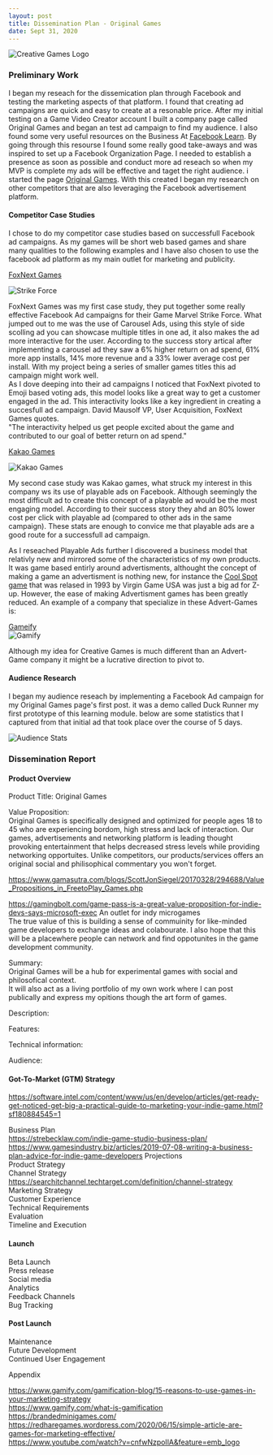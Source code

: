```yaml
---
layout: post
title: Dissemination Plan - Original Games  
date: Sept 31, 2020
--- 
```


<img src="../images/Banner.jpg" alt="Creative Games Logo">

### **Preliminary Work**  

I began my reseach for the dissemication plan through Facebook and testing the marketing aspects of that platform. I found that creating ad campaigns are quick and easy to create at a resonable price.  After my initial testing on a Game Video Creator account I built a company page called Original Games and began an test ad campaign to find my audience.  I also found some very useful resources on the Business At [Facebook Learn](https://www.facebook.com/business/learn).  By going through this resourse I found some really good take-aways and was inspired to set up a Facebook Organization Page.  I needed to establish a presence as soon as possible and conduct more ad reseach so when my MVP is complete my ads will be effective and taget the right audience. i started the page [Original Games](https://www.facebook.com/Original-Games-104498631430111).  With this created I began my research on other competitors that are also leveraging the Facebook advertisement platform. 

#### **Competitor Case Studies**

I chose to do my competitor case studies based on successfull Facebook ad campaigns.  As my games will be short web based games and share many qualities to the following examples and I have also chosen to use the facebook ad platform as my main outlet for marketing and publicity.  
   
[FoxNext Games](https://www.facebook.com/business/success/foxnext-games)
   
<img src="../images/strike_force_ad.jpg" alt="Strike Force">   
    
FoxNext Games was my first case study, they put together some really effective Facebook Ad campaigns for their Game Marvel Strike Force. What jumped out to me was the use of Carousel Ads, using this style of side scolling ad you can showcase multiple titles in one ad, it also makes the ad more interactive for the user.  According to the success story artical after implementing a carousel ad they saw a 6% higher return on ad spend, 61% more app installs, 14% more revenue and a 33% lower average cost per install.  With my project being a series of smaller games titles this ad campaign might work well.  
 As I dove deeping into their ad campaigns I noticed that FoxNext pivoted to Emoji based voting ads, this model looks like a great way to get a customer engaged in the ad. This interactivity looks like a key ingredient in creating a succesfull ad campaign. David Mausolf VP, User Acquisition, FoxNext Games quotes.  
"The interactivity helped us get people excited about the game and contributed to our goal of better return on ad spend."  
  
[Kakao Games](https://www.facebook.com/business/success/kakao-games-wisebirds)

<img src="../images/kakaoGames.png" alt="Kakao Games">
   
My second case study was Kakao games, what struck my interest in this company ws its use of playable ads on Facebook.  Although seemingly the most difficult ad to create this concept of a playable ad would be the most engaging model. According to their success story they ahd an 80% lower cost per click with playable ad (compared to other ads in the same campaign).  These stats are enough to convice me that playable ads are a good route for a successfull ad campaign.   
  
As I reseached Playable Ads further I discovered a business model that relativly new and mirrored some of the characteristics of my own products.  It was game based entirly around advertisments, althought the concept of making a game an advertisment is nothing new, for instance the [Cool Spot game](https://en.wikipedia.org/wiki/Cool_Spot) that was relased in 1993 by Virgin Game USA was just a big ad for Z-up.  However, the ease of making Advertisment games has been greatly reduced.  An example of a company that specialize in these Advert-Games is:

[Gameify](https://www.gamify.com)   
<img src="../images/gamify.jpg" alt="Gamify">  
    
Although my idea for Creative Games is much different than an Advert-Game company it might be a lucrative direction to pivot to. 


#### **Audience Research**  
   
I began my audience reseach by implementing a Facebook Ad campaign for my Original Games page's first post.  it was a demo called Duck Runner my first prototype of this learning module.  below are some statistics that I captured from that initial ad that took place over the course of 5 days.  
  
<img src="../images/audience_stats.jpg" alt="Audience Stats">  
   

### **Dissemination Report** 
    
    
#### **Product Overview**  

Product Title: Original Games  
  
Value Proposition:  
Original Games is specifically designed and optimized for people ages 18 to 45 who are experiencing bordom, high stress and lack of interaction. Our games, advertisements and networking platform is leading thought provoking entertainment that helps decreased stress levels while providing networking opportuites. Unlike competitors, our products/services offers an original social and philisophical commentary you won't forget. 

https://www.gamasutra.com/blogs/ScottJonSiegel/20170328/294688/Value_Propositions_in_FreetoPlay_Games.php

https://gamingbolt.com/game-pass-is-a-great-value-proposition-for-indie-devs-says-microsoft-exec
An outlet for indy microgames   
The true value of this is building a sense of commuinity for like-minded game developers to exchange ideas and colabourate.  I also hope that this will be a    placewhere people can network and find oppotunites in the game development community.    
	
Summary:   
Original Games will be a hub for experimental games with social and philosofical context.    
It will also act as a living portfolio of my own work where I can post publically and express my opitions though the art form of games.    
   
Description:   
   
Features:   
    
Technical information:  
     
Audience:   
     
	
#### **Got-To-Market (GTM) Strategy**  
   
https://software.intel.com/content/www/us/en/develop/articles/get-ready-get-noticed-get-big-a-practical-guide-to-marketing-your-indie-game.html?sf180884545=1   
   
Business Plan  
https://strebecklaw.com/indie-game-studio-business-plan/
https://www.gamesindustry.biz/articles/2019-07-08-writing-a-business-plan-advice-for-indie-game-developers
Projections  
Product Strategy  
Channel Strategy  
https://searchitchannel.techtarget.com/definition/channel-strategy   
Marketing Strategy  
Customer Experience  
Technical Requirements  
Evaluation  
Timeline and Execution  

   

#### **Launch**  
   
Beta Launch  
Press release  
Social media  
Analytics  
Feedback Channels  
Bug Tracking  
   
   

#### **Post Launch**  
    
Maintenance  
Future Development  
Continued User Engagement    


Appendix   
     
https://www.gamify.com/gamification-blog/15-reasons-to-use-games-in-your-marketing-strategy    
https://www.gamify.com/what-is-gamification    
https://brandedminigames.com/    
https://redharegames.wordpress.com/2020/06/15/simple-article-are-games-for-marketing-effective/    
https://www.youtube.com/watch?v=cnfwNzpoIlA&feature=emb_logo    
